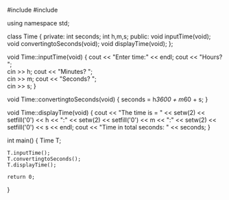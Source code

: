 #include <iostream>
#include <iomanip>
 
using namespace std;
 
class Time
{
    private:
        int seconds;
        int h,m,s;
    public:
        void inputTime(void);
        void convertingtoSeconds(void);
        void displayTime(void);
};
 
void Time::inputTime(void)
{
    cout << "Enter time:" << endl;
    cout << "Hours?   ";          
	cin >> h;
    cout << "Minutes? ";          
	cin >> m;
    cout << "Seconds? ";          
	cin >> s;
}
 
void Time::convertingtoSeconds(void)
{
    seconds = h*3600 + m*60 + s;
}
 
void Time::displayTime(void)
{
    cout << "The time is = " << setw(2) << setfill('0') << h << ":"
                             << setw(2) << setfill('0') << m << ":"
                             << setw(2) << setfill('0') << s << endl;
    cout << "Time in total seconds: " << seconds;
}
 
int main()
{
    Time T; 
     
    T.inputTime();
    T.convertingtoSeconds();
    T.displayTime();
     
    return 0;
}
